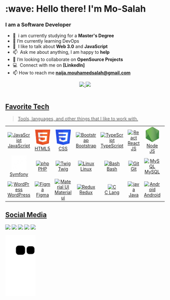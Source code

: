 <h1 align="left" id="salah-title">:wave: Hello there! I'm Mo-Salah </h1>
<h3 align="left">I am a Software Developer  </h3>

- :office: &nbsp;i am currently studying for a **Master's Degree**
- 🌱 I’m currently learning DevOps
- :speech_balloon: &nbsp;I like to talk about **Web 3.0** and **JavaScript**
- :mailbox: &nbsp;Ask me about anything, I am happy to **help**
- 👯  I’m looking to collaborate on **OpenSource Projects**
- :computer: &nbsp;Connect with me on **[LinkedIn]**
- 📫 How to reach me **naija.mouhamedsalah@gmail.com**

<div align="center">
  <a href="https://github.com/mo-salah1998">
  <img height="180em" src="https://github-readme-stats.vercel.app/api?username=mo-salah1998&show_icons=true&theme=react&include_all_commits=true&count_private=true"/>
  <img height="180em" src="https://github-readme-stats.vercel.app/api/top-langs/?username=mo-salah1998&layout=compact&langs_count=7&theme=react "/>
</div>

<br>

<h2 align="left" id="salah-tech">Favorite Tech</h2>

> Tools, languages, and other things that I like to work with.

<table align="center">
  <tr>
    <td align="center" width="96">
      <a href="#salah-tech">
        <img src="https://upload.wikimedia.org/wikipedia/commons/thumb/9/99/Unofficial_JavaScript_logo_2.svg/1024px-Unofficial_JavaScript_logo_2.svg.png" width="48" height="48" alt="JavaScript" />
      </a>
      <br>JavaScript
    </td>
    <td align="center" width="96">
      <a href="#salah-tech">
        <img src="https://github.com/mo-salah1998/mo-salah1998/blob/main/1024px-HTML5_logo_and_wordmark.svg%20(2).png?raw=true" width="48" height="48" alt="Html"/>
      </a>
      <br>HTML5
    </td>
    <td align="center" width="96">
      <a href="#salah-tech">
        <img src="https://github.com/mo-salah1998/mo-salah1998/blob/main/langfr-800px-CSS3_logo_and_wordmark.svg%20(2).png" width="48" height="48" alt="css"/>
      </a>
      <br>CSS
    </td>
    <td align="center" width="96">
      <a href="#salah-tech">
        <img src="https://cdn.worldvectorlogo.com/logos/bootstrap-4.svg" width="48" height="48" alt="Bootstrap" />
      </a>
      <br>Bootstrap
    </td>
    <td align="center" width="96">
      <a href="#salah-tech">
        <img src="https://upload.wikimedia.org/wikipedia/commons/thumb/4/4c/Typescript_logo_2020.svg/1200px-Typescript_logo_2020.svg.png" width="48" height="48" alt="TypeScript" />
      </a>
      <br>TypeScript
    </td>
    <td align="center" width="96">
      <a href="#salah-tech">
        <img src="https://brandlogos.net/wp-content/uploads/2020/09/react-logo.png" width="48" height="48" alt="React" />
      </a>
      <br>React JS
    </td>
    <td align="center" width="96">
      <a href="#salah-tech">
        <img src="https://raw.githubusercontent.com/github/explore/80688e429a7d4ef2fca1e82350fe8e3517d3494d/topics/nodejs/nodejs.png" width="48" height="48" alt="Node JS" />
      </a>
      <br>Node JS
    </td>
     <td align="center" width="96"> 
      <a href="#salah-tech" >
        <img src="https://miro.medium.com/max/300/1*_HZPBJ2WejyvkBDJo1CUwg.png" width="48" height="48" alt="Mongo DB" />
      </a>
      <br>MongoDB
    </td>
    <td align="center" width="96">
      <a href="#salah-tech">
        <img src="https://www.pngfind.com/pngs/m/136-1363736_express-js-icon-png-transparent-png.png" width="48" height="48" alt="Express" />
      </a>
      <br>Express
    </td>
  </tr>
  
  <tr>
  <td align="center" width="96">
      <a href="#salah-tech">
        <img src="https://github.com/mo-salah1998/mo-salah1998/blob/main/symfony%20pour%20github%20(3).png" width="48" height="48" alt="Symfony" />
      </a>
      <br>Symfony
    </td>
  <td align="center" width="96">
      <a href="#salah-tech" >
        <img src="https://i.ibb.co/LzmYpDX/146-1466902-php-logo-png-transparent-php-logo-png-png-removebg-preview.png" width="48" height="48" alt="php" />
      </a>
      <br>PHP
    </td>
  <td align="center"  width="96">
      <a href="#salah-tech">
        <img src="https://www.logiciel-libre.org/stock/img/product/logo-twig.png" width="48" height="48" alt="Twig" />
      </a>
      <br>Twig
    </td>
    <td align="center" width="96">
      <a href="#salah-tech" >
        <img src="https://camo.githubusercontent.com/d7574156c7a1844d3c2907bae0e76254cca759290c08e08a6ef2bd7543c8c0ca/68747470733a2f2f692e6962622e636f2f737331374b47302f63376238313133323437666563643833626439623565643562643366333464352d72656d6f766562672d707265766965772e706e67" width="48" height="48" alt="Linux" />
      </a>
      <br>Linux
    </td>
    <td align="center" width="96">
      <a href="#salah-tech">
        <img src="https://bashlogo.com/img/symbol/png/full_colored_dark.png" width="48" height="48" alt="Bash" />
      </a>
      <br>Bash
    </td>
    <td align="center" width="96">
      <a href="#salah-tech" >
        <img src="https://upload.wikimedia.org/wikipedia/commons/thumb/3/3f/Git_icon.svg/1200px-Git_icon.svg.png" width="48" height="48" alt="Git" />
      </a>
      <br>Git
    </td>
    <td align="center"  width="96">
      <a href="#salah-tech">
        <img src="http://pngimg.com/uploads/mysql/mysql_PNG22.png" width="48" height="48" alt="MySQL" />
      </a>
      <br>MySQL
    </td>
    <td align="center" width="96">
      <a href="#salah-tech">
        <img src="https://4.bp.blogspot.com/-rtNRVM3aIvI/XJX_U07Z-II/AAAAAAAAJXY/YpdOo490FTgdKOxM4qDG-2-EzcNFAWkKACK4BGAYYCw/s1600/logo%2Bfirebase%2Bicon.png" width="48" height="48" alt="Firebase" />
      </a>
      <br>Firebase
    </td>
    <td align="center" width="96">
      <a href="#salah-tech" >
        <img src="https://upload.wikimedia.org/wikipedia/commons/thumb/1/17/GraphQL_Logo.svg/2048px-GraphQL_Logo.svg.png" width="48" height="48" alt="GraphQL" />
      </a>
      <br>GraphQL
    </td>
  </tr>
   <tr>
    <td align="center"  width="96">
      <a href="#salah-tech">
        <img src="https://upload.wikimedia.org/wikipedia/commons/thumb/9/98/WordPress_blue_logo.svg/480px-WordPress_blue_logo.svg.png" width="48" height="48" alt="WordPress" />
      </a>
      <br>WordPress
    </td>
    <td align="center" width="96">
      <a href="#salah-tech">
        <img src="https://upload.wikimedia.org/wikipedia/commons/3/33/Figma-logo.svg" width="45" height="45" alt="Figma" />
      </a>
      <br>Figma
    </td>
    <td align="center" width="96">
      <a href="#salah-tech">
        <img src="https://media.zeemly.com/zeemly/product/material-ui.png" width="48" height="48" alt="Material UI" />
      </a>
      <br>Material ui
    </td>
     <td align="center" width="96"> 
      <a href="#salah-tech" >
        <img src="https://cdn.worldvectorlogo.com/logos/redux.svg" width="48" height="48" alt="Redux" />
      </a>
      <br>Redux
    </td>
          <td align="center" width="96"> 
      <a href="#salah-tech" >
        <img src="https://img.icons8.com/color/452/c-programming.png" width="48" height="48" alt="C" />
      </a>
      <br>C Lang
    </td>
    <td align="center" width="96"> 
      <a href="#salah-tech" >
        <img src="https://cdn.icon-icons.com/icons2/2415/PNG/512/java_original_logo_icon_146458.png" width="48" height="48" alt="java" />
      </a>
      <br>Java
    </td>
     <td align="center" width="96"> 
      <a href="#salah-tech" >
        <img src="https://cdn-icons-png.flaticon.com/512/226/226770.png" width="48" height="48" alt="Android" />
      </a>
      <br>Android
    </td>
          <td align="center" width="96"> 
      <a href="#salah-tech" >
        <img src="https://www.docker.com/wp-content/uploads/2022/03/Moby-logo.png" width="48" height="48" alt="docker" />
      </a>
      <br>Docker
    </td>
         <td align="center" width="96"> 
      <a href="#salah-tech" >
        <img src="https://upload.wikimedia.org/wikipedia/commons/thumb/7/7e/Apache_Feather_Logo.svg/1200px-Apache_Feather_Logo.svg.png" width="48" height="48" alt="apache httpd" />
      </a>
      <br>Apache 
    </td>
  </tr>
    
</table>

  ##
 <h2 align="left" id="salah-social-media">Social Media</h2>

<div> 
  <a href="https://www.facebook.com/mouhamedsalah.naija/" target="_blank"><img src="https://img.shields.io/badge/Facebook-1877F2?style=for-the-badge&logo=facebook&logoColor=white" target="facebook"></a> 
  <a href="https://www.instagram.com/mouhamed_salah_naija/" target="_blank"><img src="https://img.shields.io/badge/-Instagram-%23E4405F?style=for-the-badge&logo=instagram&logoColor=white" target="_blank"></a>
 <a href="#" target="_blank"><img src="https://img.shields.io/badge/Discord-7289DA?style=for-the-badge&logo=discord&logoColor=white" target="_blank"></a> 
  <a href = "mailto:naija.mouhamedsalah@gmail.com"><img src="https://img.shields.io/badge/-Gmail-%23333?style=for-the-badge&logo=gmail&logoColor=white" target="_blank"></a>
  <a href="https://www.linkedin.com/in/mouhamed-salah-naija-b9b148199" target="_blank"><img src="https://img.shields.io/badge/-LinkedIn-%230077B5?style=for-the-badge&logo=linkedin&logoColor=white" target="_blank"></a> 
 
  ![Snake animation](https://github.com/rafaballerini/rafaballerini/blob/output/github-contribution-grid-snake.svg)
 
</div>

 

